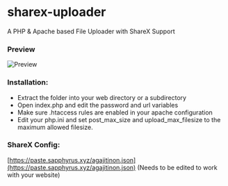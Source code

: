 # sharex-uploader
A PHP & Apache based File Uploader with ShareX Support

### Preview
![Preview](https://i.imgur.com/9bUTKNk.png)


### Installation:

- Extract the folder into your web directory or a subdirectory
- Open index.php and edit the password and url variables
- Make sure .htaccess rules are enabled in your apache configuration
- Edit your php.ini and set post_max_size and upload_max_filesize to the maximum allowed filesize.

### ShareX Config:
[https://paste.sapphyrus.xyz/agajitinon.json](https://paste.sapphyrus.xyz/agajitinon.json) (Needs to be edited to work with your website)
